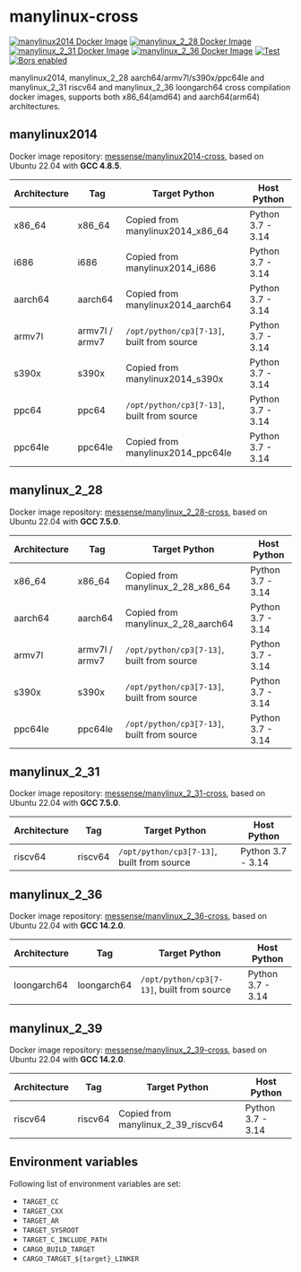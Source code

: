 # manylinux-cross

[![manylinux2014 Docker Image](https://img.shields.io/docker/pulls/messense/manylinux2014-cross.svg?maxAge=2592000&label=manylinux2014)](https://hub.docker.com/r/messense/manylinux2014-cross/)
[![manylinux_2_28 Docker Image](https://img.shields.io/docker/pulls/messense/manylinux_2_28-cross.svg?maxAge=2592000&label=manylinux_2_28)](https://hub.docker.com/r/messense/manylinux_2_28-cross/)
[![manylinux_2_31 Docker Image](https://img.shields.io/docker/pulls/messense/manylinux_2_31-cross.svg?maxAge=2592000&label=manylinux_2_31)](https://hub.docker.com/r/messense/manylinux_2_31-cross/)
[![manylinux_2_36 Docker Image](https://img.shields.io/docker/pulls/messense/manylinux_2_36-cross.svg?maxAge=2592000&label=manylinux_2_36)](https://hub.docker.com/r/messense/manylinux_2_36-cross/)
[![Test](https://github.com/rust-cross/manylinux-cross/workflows/Test/badge.svg)](https://github.com/rust-cross/manylinux-cross/actions?query=workflow%3ATest)
[![Bors enabled](https://bors.tech/images/badge_small.svg)](https://app.bors.tech/repositories/58198)

manylinux2014, manylinux_2_28 aarch64/armv7l/s390x/ppc64le and manylinux_2_31 riscv64 and manylinux_2_36 loongarch64 cross compilation docker images,
supports both x86_64(amd64) and aarch64(arm64) architectures.

## manylinux2014

Docker image repository: [messense/manylinux2014-cross], based on Ubuntu 22.04 with **GCC 4.8.5**.

| Architecture |      Tag        |          Target Python                     |       Host Python      |
| ------------ | --------------- | ------------------------------------------ | ---------------------- |
| x86_64       | x86_64          | Copied from manylinux2014_x86_64           | Python 3.7 - 3.14      |
| i686         | i686            | Copied from manylinux2014_i686             | Python 3.7 - 3.14      |
| aarch64      | aarch64         | Copied from manylinux2014_aarch64          | Python 3.7 - 3.14      |
| armv7l       | armv7l / armv7  | `/opt/python/cp3[7-13]`, built from source | Python 3.7 - 3.14      |
| s390x        | s390x           | Copied from manylinux2014_s390x            | Python 3.7 - 3.14      |
| ppc64        | ppc64           | `/opt/python/cp3[7-13]`, built from source | Python 3.7 - 3.14      |
| ppc64le      | ppc64le         | Copied from manylinux2014_ppc64le          | Python 3.7 - 3.14      |

## manylinux_2_28

Docker image repository: [messense/manylinux_2_28-cross], based on Ubuntu 22.04 with **GCC 7.5.0**.

| Architecture |      Tag        |          Target Python                     |       Host Python      |
| ------------ | --------------- | ------------------------------------------ | ---------------------- |
| x86_64       | x86_64          | Copied from manylinux_2_28_x86_64          | Python 3.7 - 3.14      |
| aarch64      | aarch64         | Copied from manylinux_2_28_aarch64         | Python 3.7 - 3.14      |
| armv7l       | armv7l / armv7  | `/opt/python/cp3[7-13]`, built from source | Python 3.7 - 3.14      |
| s390x        | s390x           | `/opt/python/cp3[7-13]`, built from source | Python 3.7 - 3.14      |
| ppc64le      | ppc64le         | `/opt/python/cp3[7-13]`, built from source | Python 3.7 - 3.14      |

## manylinux_2_31

Docker image repository: [messense/manylinux_2_31-cross], based on Ubuntu 22.04 with **GCC 7.5.0**.

| Architecture |      Tag        |          Target Python                     |       Host Python      |
| ------------ | --------------- | ------------------------------------------ | ---------------------- |
| riscv64      | riscv64         | `/opt/python/cp3[7-13]`, built from source | Python 3.7 - 3.14      |

## manylinux_2_36

Docker image repository: [messense/manylinux_2_36-cross], based on Ubuntu 22.04 with **GCC 14.2.0**.

| Architecture |      Tag        |          Target Python                     |       Host Python      |
| ------------ | --------------- | ------------------------------------------ | ---------------------- |
| loongarch64  | loongarch64     | `/opt/python/cp3[7-13]`, built from source | Python 3.7 - 3.14      |

## manylinux_2_39

Docker image repository: [messense/manylinux_2_39-cross], based on Ubuntu 22.04 with **GCC 14.2.0**.

| Architecture |      Tag        |          Target Python                     |       Host Python      |
| ------------ | --------------- | ------------------------------------------ | ---------------------- |
| riscv64      | riscv64         | Copied from manylinux_2_39_riscv64         | Python 3.7 - 3.14      |

## Environment variables

Following list of environment variables are set:

* `TARGET_CC`
* `TARGET_CXX`
* `TARGET_AR`
* `TARGET_SYSROOT`
* `TARGET_C_INCLUDE_PATH`
* `CARGO_BUILD_TARGET`
* `CARGO_TARGET_${target}_LINKER`

[messense/manylinux2014-cross]: https://hub.docker.com/r/messense/manylinux2014-cross
[messense/manylinux_2_28-cross]: https://hub.docker.com/r/messense/manylinux_2_28-cross
[messense/manylinux_2_31-cross]: https://hub.docker.com/r/messense/manylinux_2_31-cross
[messense/manylinux_2_36-cross]: https://hub.docker.com/r/messense/manylinux_2_36-cross
[messense/manylinux_2_39-cross]: https://hub.docker.com/r/messense/manylinux_2_39-cross
